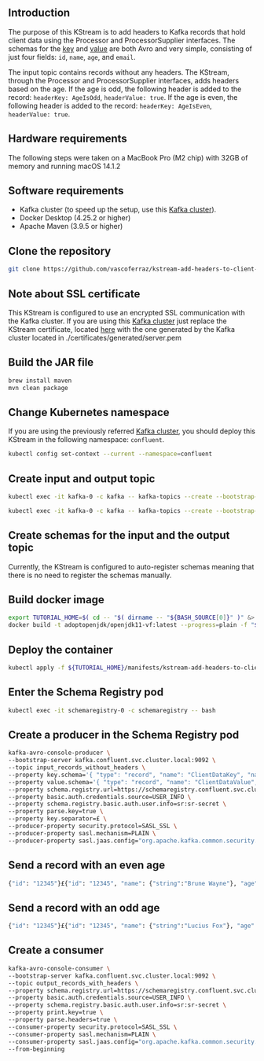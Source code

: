 ## Introduction
The purpose of this KStream is to add headers to Kafka records that hold client data using the Processor and ProcessorSupplier interfaces. The schemas for the [key](src/main/avro/client-data-key.avsc) and [value](src/main/avro/client-data-value.avsc) are both Avro and very simple, consisting of just four fields: `id`, `name`, `age`, and `email`.

The input topic contains records without any headers. The KStream, through the Processor and ProcessorSupplier interfaces, adds headers based on the age. If the age is odd, the following header is added to the record: `headerKey: AgeIsOdd`, `headerValue: true`. If the age is even, the following header is added to the record: `headerKey: AgeIsEven`, `headerValue: true`.

## Hardware requirements
The following steps were taken on a MacBook Pro (M2 chip) with 32GB of memory and running macOS 14.1.2

## Software requirements
- Kafka cluster (to speed up the setup, use this [Kafka cluster](https://github.com/vascoferraz/kafka-production-secure-deploy-with-kubernetes)).
- Docker Desktop (4.25.2 or higher)
- Apache Maven (3.9.5 or higher)

## Clone the repository
```sh
git clone https://github.com/vascoferraz/kstream-add-headers-to-client-data-records
```

## Note about SSL certificate
This KStream is configured to use an encrypted SSL communication with the Kafka cluster. If you are using this [Kafka cluster](https://github.com/vascoferraz/kafka-production-secure-deploy-with-kubernetes) just replace the KStream certificate, located [here](certificates/server.pem) with the one generated by the Kafka cluster located in ./certificates/generated/server.pem

## Build the JAR file
```sh
brew install maven
mvn clean package
```

## Change Kubernetes namespace
If you are using the previously referred [Kafka cluster](https://github.com/vascoferraz/kafka-production-secure-deploy-with-kubernetes), you should deploy this KStream in the following namespace: `confluent`.
```sh
kubectl config set-context --current --namespace=confluent
```

## Create input and output topic
```sh
kubectl exec -it kafka-0 -c kafka -- kafka-topics --create --bootstrap-server kafka.confluent.svc.cluster.local:9092 --command-config /opt/confluentinc/etc/kafka/kafka.properties --topic input_records_without_headers --replication-factor 3 --partitions 3
```
```sh
kubectl exec -it kafka-0 -c kafka -- kafka-topics --create --bootstrap-server kafka.confluent.svc.cluster.local:9092 --command-config /opt/confluentinc/etc/kafka/kafka.properties --topic output_records_with_headers --replication-factor 3 --partitions 3
```

## Create schemas for the input and the output topic
Currently, the KStream is configured to auto-register schemas meaning that there is no need to register the schemas manually.

## Build docker image
```sh
export TUTORIAL_HOME=$( cd -- "$( dirname -- "${BASH_SOURCE[0]}" )" &> /dev/null && pwd )
docker build -t adoptopenjdk/openjdk11-vf:latest --progress=plain -f "${TUTORIAL_HOME}/Dockerfile" "${TUTORIAL_HOME}"
```

## Deploy the container
```sh
kubectl apply -f ${TUTORIAL_HOME}/manifests/kstream-add-headers-to-client-data-records-deployment.yaml
```

## Enter the Schema Registry pod
```sh
kubectl exec -it schemaregistry-0 -c schemaregistry -- bash
```

## Create a producer in the Schema Registry pod
```sh
kafka-avro-console-producer \
--bootstrap-server kafka.confluent.svc.cluster.local:9092 \
--topic input_records_without_headers \
--property key.schema='{ "type": "record", "name": "ClientDataKey", "namespace": "com.vascoferraz", "connect.name": "com.vascoferraz.ClientDataKey", "fields": [ { "name": "id", "type": "string" } ] }' \
--property value.schema='{ "type": "record", "name": "ClientDataValue", "namespace": "com.vascoferraz", "connect.name": "com.vascoferraz.ClientDataValue", "fields": [ { "name": "id", "type": "string" }, { "name": "name", "type": ["null", "string"], "default": null }, { "name": "age", "type": ["null", "int"], "default": null }, { "name": "email", "type": ["null", "string"], "default": null } ] }' \
--property schema.registry.url=https://schemaregistry.confluent.svc.cluster.local:8081 \
--property basic.auth.credentials.source=USER_INFO \
--property schema.registry.basic.auth.user.info=sr:sr-secret \
--property parse.key=true \
--property key.separator=£ \
--producer-property security.protocol=SASL_SSL \
--producer-property sasl.mechanism=PLAIN \
--producer-property sasl.jaas.config="org.apache.kafka.common.security.plain.PlainLoginModule required username="kafka" password="kafka-secret";"
```

## Send a record with an even age
```sh
{"id": "12345"}£{"id": "12345", "name": {"string":"Brune Wayne"}, "age": {"int":28}, "email": {"string":"bruce.wayne@wayne-enterprises.com"}}
```
## Send a record with an odd age
```sh
{"id": "12345"}£{"id": "12345", "name": {"string":"Lucius Fox"}, "age": {"int":61}, "email": {"string":"lucius.fox@wayne-enterprises.com"}}
```
## Create a consumer
```sh
kafka-avro-console-consumer \
--bootstrap-server kafka.confluent.svc.cluster.local:9092 \
--topic output_records_with_headers \
--property schema.registry.url=https://schemaregistry.confluent.svc.cluster.local:8081 \
--property basic.auth.credentials.source=USER_INFO \
--property schema.registry.basic.auth.user.info=sr:sr-secret \
--property print.key=true \
--property parse.headers=true \
--consumer-property security.protocol=SASL_SSL \
--consumer-property sasl.mechanism=PLAIN \
--consumer-property sasl.jaas.config="org.apache.kafka.common.security.plain.PlainLoginModule required username="kafka" password="kafka-secret";" \
--from-beginning
```
